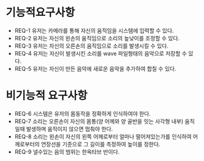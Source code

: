 # 기능적요구사항
  - REQ-1 유저는 카메라를 통해 자신의 움직임을 시스템에 입력할 수 있다.
  - REQ-2 유저는 자신의 왼손의 움직임으로 소리의 높낮이를 조정할 수 있다.
  - REQ-3 유저는 자신의 오른손의 움직임으로 소리를 발생시킬 수 있다.
  - REQ-4 유저는 자신이 발생시킨 소리를 wave 파일형태의 음악으로 저장할 수 있다.
  - REQ-5 유저는 자신이 만든 음악에 새로운 음악을 추가하여 합칠 수 있다.
# 비기능적 요구사항
  - REQ-6 시스템은 유저의 몸동작을 정확하게 인식하여야 한다.
  - REQ-7 소리는 오른손이 자신의 몸통(양 어께와 양 골반을 잇는 사각형 내부) 움직일때 발생하며 움직이지 않으면 멈춰야 한다.
  - REQ-8 소리는 왼손이 자신의 왼쪽 어께로부터 얼마나 떨어져있는가를 인식하여 어께로부터의 연장선을 기준으로 그 길이를 측정하여 높이를 정한다.
  - REQ-9 낼수있는 음의 범위는 한옥타브 반이다.
